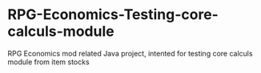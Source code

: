 # RPG-Economics-Testing-core-calculs-module
 RPG Economics mod related Java project, intented for testing core calculs module from item stocks
